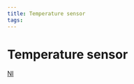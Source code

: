 ```yaml
---
title: Temperature sensor
tags:
---
```


# Temperature sensor

[NI](http://www.ni.com/white-paper/4218/zht/)

